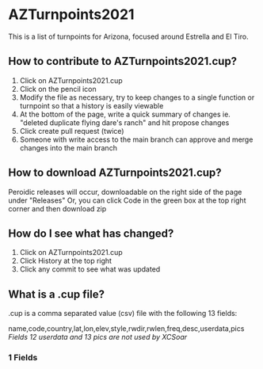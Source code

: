 # AZTurnpoints2021
This is a list of turnpoints for Arizona, focused around Estrella and El Tiro.  

  
    
## How to contribute to AZTurnpoints2021.cup?
1) Click on AZTurnpoints2021.cup
2) Click on the pencil icon
3) Modify the file as necessary, try to keep changes to a single function or turnpoint so that a history is easily viewable
4) At the bottom of the page, write a quick summary of changes ie. "deleted duplicate flying dare's ranch" and hit propose changes
5) Click create pull request (twice)
6) Someone with write access to the main branch can approve and merge changes into the main branch

## How to download AZTurnpoints2021.cup?
Peroidic releases will occur, downloadable on the right side of the page under "Releases"
Or, you can click Code in the green box at the top right corner and then download zip

## How do I see what has changed?
1) Click on AZTurnpoints2021.cup
2) Click History at the top right
3) Click any commit to see what was updated


## What is a .cup file?
.cup is a comma separated value (csv) file with the following 13 fields:

name,code,country,lat,lon,elev,style,rwdir,rwlen,freq,desc,userdata,pics
*Fields 12 userdata and 13 pics are not used by XCSoar*

### 1 Fields

